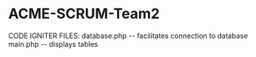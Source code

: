 # ACME-SCRUM-Team2
CODE IGNITER FILES:
database.php -- facilitates connection to database
main.php -- displays tables
